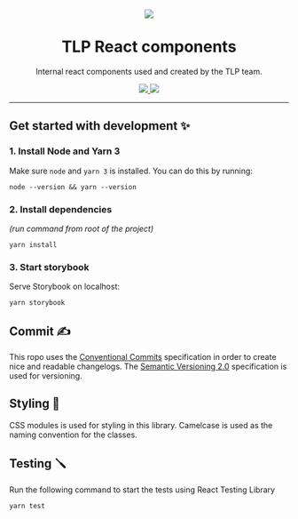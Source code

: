 <h1 align="center">
    <img src="https://i.imgur.com/aa1IP0w.png" />
    <br/>  <br/>TLP React components
</h1>

<div align="center">
<p>Internal react components used and created by the TLP team.</p>

<a href="https://opensource.org/licenses/MIT">
    <img src="https://img.shields.io/badge/license-MIT-yellowgreen" />
</a>

<a href="https://www.npmjs.com/package/@digdir/tlp-react">
    <img src="https://img.shields.io/npm/v/@digdir/tlp-react?label=@digdir/tlp-react&color=0051be" />
</a>

<hr>

</div>

## Get started with development ✨

### 1. Install Node and Yarn 3

Make sure `node` and `yarn 3` is installed. You can do this by running:

`node --version && yarn --version`

### 2. Install dependencies

_(run command from root of the project)_

`yarn install`

### 3. Start storybook

Serve Storybook on localhost:

`yarn storybook`

## Commit ✍️

This ropo uses the [Conventional Commits](https://www.conventionalcommits.org/en/v1.0.0/)
specification in order to create nice and readable changelogs.
The [Semantic Versioning 2.0](https://semver.org/) specification is used for versioning.

## Styling 🎨

CSS modules is used for styling in this library. Camelcase is used as the naming convention for the classes.

## Testing 🪛

Run the following command to start the tests using React Testing Library

`yarn test`
